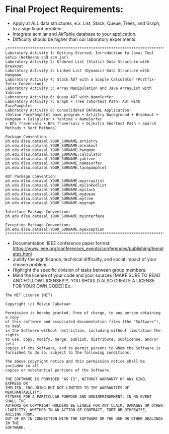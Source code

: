 # Final Project Requirements:

- Apply at ALL data structures, e.x. List, Stack, Queue, Trees, and Graph, to a significant problem.
- Integrate acm.jar and AirTable database to your application.
- Difficulty should be higher than our laboratory experiments.
```
/**************************************************************************************/
Laboratory Activity 1: Getting Started; Introduction to Java; Tool Setup (Netbeans and acm.jar)
Laboratory Activity 2: Ordered List (Static) Data Structure with Breakout
Laboratory Activity 3: Linked List (Dynamic) Data Structure with Hangman
Laboratory Activity 4: Stack ADT with a Simple Calculator (Postfix-Infix Conversion)
Laboratory Activity 5: Array Manipulation and Java ArrayList with Yahtzee
Laboratory Activity 6: Queue ADT with NameSurfer
Laboratory Activity 7: Graph + Tree (Shortest Path) ADT with FacePamphlet
Laboratory Activity 8: Consolidated DATASAL Application:
(Online FacePamphlet base program + Artistry Background + Breakout + Hangman + Calculator + Yahtzee + NameSurfer
+ DFS Traversals + BFS Traversals + Dijkstra Shortest Path + Search Methods + Sort Methods)

Package Convention:
ph.edu.dlsu.datasal.YOUR_SURNAME.artistry
ph.edu.dlsu.datasal.YOUR_SURNAME.breakout
ph.edu.dlsu.datasal.YOUR_SURNAME.hangman
ph.edu.dlsu.datasal.YOUR_SURNAME.calculator
ph.edu.dlsu.datasal.YOUR_SURNAME.yahtzee
ph.edu.dlsu.datasal.YOUR_SURNAME.namesurfer
ph.edu.dlsu.datasal.YOUR_SURNAME.facepamphlet

ADT Package Convention:
ph.edu.dlsu.datasal.YOUR_SURNAME.myarraylist
ph.edu.dlsu.datasal.YOUR_SURNAME.mylinkedlist
ph.edu.dlsu.datasal.YOUR_SURNAME.mystack
ph.edu.dlsu.datasal.YOUR_SURNAME.myqueue
ph.edu.dlsu.datasal.YOUR_SURNAME.mytree
ph.edu.dlsu.datasal.YOUR_SURNAME.mygraph

Interface Package Convention:
ph.edu.dlsu.datasal.YOUR_SURNAME.myinterface

Exception Package Convention:
ph.edu.dlsu.datasal.YOUR_SURNAME.myexception
/**************************************************************************************/
```
- Documentation: IEEE conference paper format: https://www.ieee.org/conferences_events/conferences/publishing/templates.html 
- Justify the significance, technical difficulty, and social impact of your chosen problem.
- Highlight the specific division of tasks between group members.
- Mind the license of your code and your sources [MAKE SURE TO READ AND FOLLOW LICENSES!!!, YOU SHOULD ALSO CREATE A LICENSE FOR YOUR OWN CODE!]
Ex.:
```
The MIT License (MIT)

Copyright (c) Melvin Cabatuan

Permission is hereby granted, free of charge, to any person obtaining a copy
of this software and associated documentation files (the "Software"), to deal
in the Software without restriction, including without limitation the rights
to use, copy, modify, merge, publish, distribute, sublicense, and/or sell
copies of the Software, and to permit persons to whom the Software is
furnished to do so, subject to the following conditions:

The above copyright notice and this permission notice shall be included in all
copies or substantial portions of the Software.

THE SOFTWARE IS PROVIDED "AS IS", WITHOUT WARRANTY OF ANY KIND, EXPRESS OR
IMPLIED, INCLUDING BUT NOT LIMITED TO THE WARRANTIES OF MERCHANTABILITY,
FITNESS FOR A PARTICULAR PURPOSE AND NONINFRINGEMENT. IN NO EVENT SHALL THE
AUTHORS OR COPYRIGHT HOLDERS BE LIABLE FOR ANY CLAIM, DAMAGES OR OTHER
LIABILITY, WHETHER IN AN ACTION OF CONTRACT, TORT OR OTHERWISE, ARISING FROM,
OUT OF OR IN CONNECTION WITH THE SOFTWARE OR THE USE OR OTHER DEALINGS IN THE
SOFTWARE.
```
